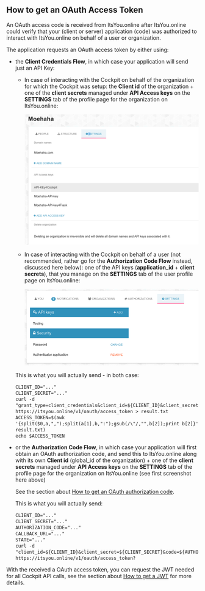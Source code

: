 ## How to get an OAuth Access Token

An OAuth access code is received from ItsYou.online after ItsYou.online could verify that your (client or server) application (code) was authorized to interact with ItsYou.online on behalf of a user or organization.

The application requests an OAuth access token by either using:

- the **Client Credentials Flow**, in which case your application will send just an API Key:

  - In case of interacting with the Cockpit on behalf of the organization for which the Cockpit was setup: the **Client id** of the organization + one of the **client secrets** managed under **API Access keys** on the **SETTINGS** tab of the profile page for the organization on ItsYou.online:

    ![](organization_settings.png)

  - In case of interacting with the Cockpit on behalf of a user (not recommended, rather go for the **Authorization Code Flow** instead, discussed here below): one of the API keys (**application_id** + **client secrets**), that you manage on the **SETTINGS** tab of the user profile page on ItsYou.online:

    ![](user_settings.png)

  This is what you will actually send - in both case:

  ```
  CLIENT_ID="..."
  CLIENT_SECRET="..."
  curl -d "grant_type=client_credentials&client_id=${CLIENT_ID}&client_secret=${CLIENT_SECRET}" https://itsyou.online/v1/oauth/access_token > result.txt
  ACCESS_TOKEN=$(awk '{split($0,a,",");split(a[1],b,":");gsub(/\"/,"",b[2]);print b[2]}' result.txt)
  echo $ACCESS_TOKEN
  ```

- or the **Authorization Code Flow**, in which case your application will first obtain an OAuth authorization code, and send this to ItsYou.online along with its own **Client id** (global_id of the organization) + one of the **client secrets** managed under **API Access keys** on the **SETTINGS** tab of the profile page for the organization on ItsYou.online (see first screenshot here above)

  See the section about [How to get an OAuth authorization code](../Get_oauth_authorization_code/Get_oauth_authorization_code.md).

  This is what you will actually send:

  ```
  CLIENT_ID="..."
  CLIENT_SECRET="..."
  AUTHORIZATION_CODE="..."
  CALLBACK_URL="..."
  STATE="..."
  curl -d "client_id=${CLIENT_ID}&client_secret=${CLIENT_SECRET}&code=${AUTHORIZATION_CODE}&redirect_uri=${CALLBACK_URL}&state=${STATE}" https://itsyou.online/v1/oauth/access_token?
  ```

With the received a OAuth access token, you can request the JWT needed for all Cockpit API calls, see the section about [How to get a JWT](../Get_JWT/Get_JWT.md) for more details.
